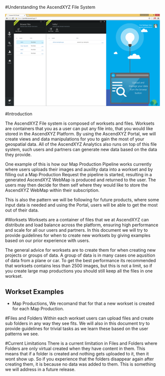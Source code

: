 #Understanding the AscendXYZ File System

![Browse](../images/browse_worksets_and_manage_data.png)

#Introduction

The AscendXYZ File system is composed of worksets and files. Worksets are containers that you as a user can put any file into, that you would like stored in the AscendXYZ Platform. By using the AscendXYZ Portal, we will create views and data manipulations for you to gain the most of your geospatial data. All of the AscendXYZ Analytics also runs on top of this file system, such users and partners can generate new data based on the data they provide. 

One example of this is how our Map Production Pipeline works currently where users uploads their images and auxility data into a workset and by filling out a Map Production Request the pipeline is started, resulting in a generated AscendXYZ WebMap is produced and returned to the user. The users may then decide for them self where they would like to store the AscendXYZ WebMap within their subscription.

This is also the pattern we will be following for future products, where some input data is needed and using the Portal, users will be able to get the most out of their data.


#Worksets
Worksets are a container of files that we at AscendXYZ can distribute and load balance across the platform, ensuring high performance and scale for all our users and partners. In this document we will try to provide guidelines for when to create new worksets by giving examples based on our prior experience with users.

The general advice for worksets are to create them for when creating new projects or groups of data. A group of data is in many cases one aqusition of data from a plane or car. To get the best performance its recommended that worksets contains less than 2500 images, but this is not a limit, so if you create large map productions you should still keep all the files in one workset.

## Workset Examples
* Map Productions, We recomand that for that a new workset is created for each Map Production. 


#Files and Folders
Within each workset users can upload files and create sub folders in any way they see fits. We will also in this document try to provide guidelines for trivial tasks as we learn these based on the user patterns we see. 



#Current Limitations
There is a current limitation in Files and Folders where Folders are only virtual created when they have content in them. This means that if a folder is created and nothing gets uploaded to it, then it wont show up. So if you experience that the folders disappear again after creating them, it is because no data was added to them. This is something we will address in a future release.


